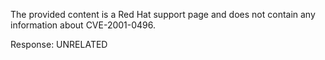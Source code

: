 The provided content is a Red Hat support page and does not contain any information about CVE-2001-0496.

Response: UNRELATED